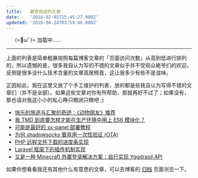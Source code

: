 ```yaml
---
title:   最受欢迎的文章
date:    '2016-02-01T15:45:27.000Z'
updated: '2016-04-24T03:59:46.000Z'
---
```


<ul id="posts">(=ﾟωﾟ)= 加载中……</ul>

<style> #view { float: right; } </style>

<script type="text/javascript">
    (function () {
        var url = "https://work.prinzeugen.net/hexo-view-counter/popular-posts?limit=20";
        var request = new XMLHttpRequest();
    
        request.open("GET", url, true);
        request.send();
    
        request.onreadystatechange = function () {
            var postsContainer = document.getElementById('posts');
    
            if (request.readyState == 4 && request.status == 200) {
                var popularPosts = JSON.parse(request.responseText);
    
                postsContainer.innerHTML = "";
    
                for (var key in popularPosts) {
                    var slug = popularPosts[key]['slug'];
    
                    var post = document.createElement('li');
                    post.setAttribute('id', 'post');
    
                    var link = document.createElement('a');
                    link.setAttribute('href', ('/'+slug+'/'));
                    link.innerHTML = popularPosts[key]['title'];
    
                    var view = document.createElement('small');
                    view.innerHTML = popularPosts[key]['pv'] + " views";
                    view.setAttribute('id', 'view');
    
                    post.appendChild(link);
                    post.appendChild(view);
    
                    postsContainer.appendChild(post);
                }
            } else {
                postsContainer.innerHTML = "加载失败，打开控制台以查看错误详情 :(";
            }
        };
    })();
</script>

------------------------

上面的列表是简单粗暴按照每篇博客文章的「页面访问次数」从高到低进行排列的，所以遗憾的是，很多我自认为写的不错的文章似乎并不受观众姥爷们的欢迎，反倒是很多没什么技术含量的文章高居榜首，这让我多少有些不是滋味。

正因如此，我在这里又放了个手工维护的列表，放的都是些我自认为写得不错的文章们（并不是全部）。如果这些文章对你有所帮助，那就再好不过了；如果没有，那也请对我这小小的私心睁只眼闭只眼吧 ;)

- [快乐的旅途与汇聚的奇迹：《动物朋友》推荐](https://blessing.studio/kemono-friends/)
- [我 TMD 到底要怎样才能在生产环境中用上 ES6 模块化？](https://blessing.studio/how-could-i-use-es6-modules-in-production/)
- [可能是最好的 ss-panel 部署教程](https://blessing.studio/build-shadowsocks-sharing-site-with-ss-panel/)
- [为何 shadowsocks 要弃用一次性验证 (OTA)](https://blessing.studio/why-do-shadowsocks-deprecate-ota/)
- [PHP 远程文件下载的进度条实现](https://blessing.studio/implement-of-php-remote-downloading-with-progress-bar/)
- [Laravel 框架下的插件机制实现](https://blessing.studio/laravel-plugin-system-1/)
- [又是一种 Minecraft 外置登录解决方案：自行实现 Yggdrasil API](https://blessing.studio/minecraft-yggdrasil-api-third-party-implementation/)

如果你想看看我还有其他什么有意思的文章，可以去博客的 [归档](https://blessing.studio/archives/) 页面浏览一下。
